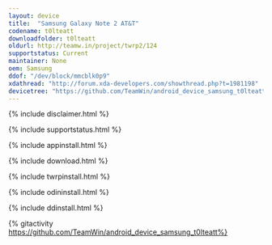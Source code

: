 ```yaml
---
layout: device
title:  "Samsung Galaxy Note 2 AT&T"
codename: t0lteatt
downloadfolder: t0lteatt
oldurl: http://teamw.in/project/twrp2/124
supportstatus: Current
maintainer: None
oem: Samsung
ddof: "/dev/block/mmcblk0p9"
xdathread: "http://forum.xda-developers.com/showthread.php?t=1981198"
devicetree: "https://github.com/TeamWin/android_device_samsung_t0lteatt"
---
```


{% include disclaimer.html %}

{% include supportstatus.html %}

{% include appinstall.html %}

{% include download.html %}

{% include twrpinstall.html %}

{% include odininstall.html %}

{% include ddinstall.html %}

{% gitactivity  https://github.com/TeamWin/android_device_samsung_t0lteatt%}
